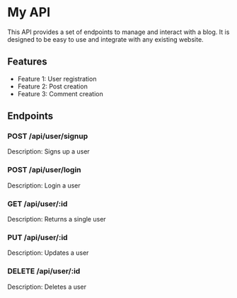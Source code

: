 # My API

This API provides a set of endpoints to manage and interact with a blog. It is designed to be easy to use and integrate with any existing website.

## Features

- Feature 1: User registration
- Feature 2: Post creation
- Feature 3: Comment creation

## Endpoints

### POST /api/user/signup

Description: Signs up a user

### POST /api/user/login

Description: Login a user

### GET /api/user/:id

Description: Returns a single user

### PUT /api/user/:id

Description: Updates a user

### DELETE /api/user/:id

Description: Deletes a user
